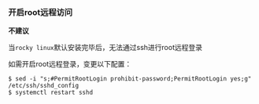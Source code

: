 ### 开启root远程访问

**不建议**

当`rocky linux`默认安装完毕后，无法通过ssh进行root远程登录

如需开启root远程登录，变更以下配置：

```shell
$ sed -i "s;#PermitRootLogin prohibit-password;PermitRootLogin yes;g" /etc/ssh/sshd_config
$ systemctl restart sshd
```


